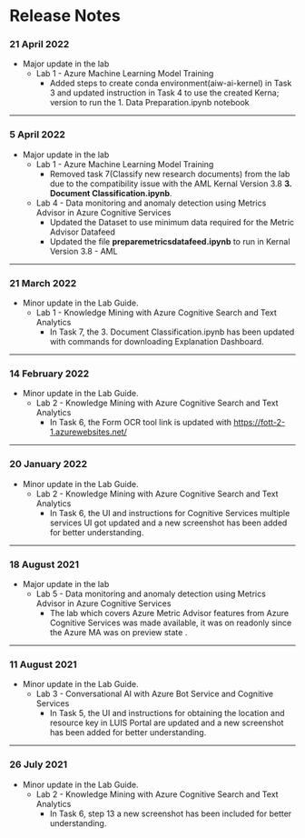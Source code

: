# Release Notes

### 21 April 2022
* Major update in the lab
  * Lab 1 - Azure Machine Learning Model Training
    - Added steps to create conda environment(aiw-ai-kernel) in Task 3 and updated instruction in Task 4 to use the created Kerna; version to run the 1. Data Preparation.ipynb notebook
-----------------------------------------------------------------

### 5 April 2022
* Major update in the lab
  * Lab 1 - Azure Machine Learning Model Training
    - Removed task 7(Classify new research documents) from the lab due to the compatibility issue with the AML Kernal Version 3.8 **3. Document Classification.ipynb**.
  * Lab 4 - Data monitoring and anomaly detection using Metrics Advisor in Azure Cognitive Services
    - Updated the Dataset to use minimum data required for the Metric Advisor Datafeed
    - Updated the file **preparemetricsdatafeed.ipynb** to run in Kernal Version 3.8 - AML
-----------------------------------------------------------------

### 21 March 2022
* Minor update in the Lab Guide.
  * Lab 1 - Knowledge Mining with Azure Cognitive Search and Text Analytics
    - In Task 7, the 3. Document Classification.ipynb has been updated with commands for downloading Explanation Dashboard.
-----------------------------------------------------------------

### 14 February 2022
* Minor update in the Lab Guide.
  * Lab 2 - Knowledge Mining with Azure Cognitive Search and Text Analytics
    - In Task 6, the Form OCR tool link is updated with https://fott-2-1.azurewebsites.net/
-----------------------------------------------------------------

### 20 January 2022
* Minor update in the Lab Guide.
  * Lab 2 - Knowledge Mining with Azure Cognitive Search and Text Analytics
    - In Task 6, the UI and instructions for Cognitive Services multiple services UI got updated and a new screenshot has been added for better understanding. 
-----------------------------------------------------------------

### 18 August 2021
* Major update in the lab
  * Lab 5 - Data monitoring and anomaly detection using Metrics Advisor in Azure Cognitive Services
    - The lab which covers Azure Metric Advisor features from Azure Cognitive Services was made available, it was on readonly since the Azure MA was on preview state
.
-----------------------------------------------------------------

### 11 August 2021
* Minor update in the Lab Guide.
  * Lab 3 - Conversational AI with Azure Bot Service and Cognitive Services
    - In Task 5, the UI and instructions for obtaining the location and resource key in LUIS Portal are updated and a new screenshot has been added for better understanding. 
-----------------------------------------------------------------

### 26 July 2021
* Minor update in the Lab Guide.
  * Lab 2 - Knowledge Mining with Azure Cognitive Search and Text Analytics
    - In Task 6, step 13 a new screenshot has been included for better understanding.

